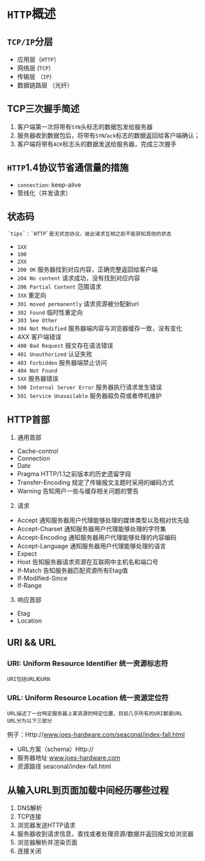 # `HTTP`概述
## `TCP/IP`分层
* 应用层（`HTTP`）
* 网络层 (`TCP`）
* 传输层 （`IP`）
* 数据链路层 （光纤）

## TCP三次握手简述
1. 客户端第一次将带有`SYN`头标志的数据包发给服务器
2. 服务器收到数据包后，将带有`SYN`/`ack`标志的数据返回给客户端确认；
3. 客户端将带有`ACK`标志头的数据发送给服务器，完成三次握手

## `HTTP`1.4协议节省通信量的措施
* `connection`: keep-alive
* 管线化（并发请求）


## 状态码
    `tips`：`HTTP`是无状态协议，彼此请求互相之前不能获知其他的状态
* `1XX`
 * `100`
* `2XX`
 * `200 OK`  服务器找到对应内容，正确完整返回给客户端
 * `204 No content` 请求成功，没有找到对应内容
 * `206 Partial Content` 范围请求
* `3XX` 重定向
 * `301 moved permanently` 请求资源被分配新uri
 * `302 Found` 临时性重定向
 * `303 See Other`
 * `304 Not Modified` 服务器端内容与浏览器缓存一致，没有变化
* 4XX 客户端错误
 * `400 Bad Request` 报文存在语法错误
 * `401 Unauthorized` 认证失败
 * `403 Forbidden` 服务器端禁止访问
 * `404 Not Found`
* `5XX` 服务器错误
 * `500 Internal Server Error` 服务器执行请求发生错误
 * `501 Service Unavailable` 服务器超负荷或者停机维护

## HTTP首部
1. 通用首部
 * Cache-control 
 * Connection
 * Date
 * Pragma HTTP/1.1之前版本的历史遗留字段
 * Transfer-Encoding 规定了传输报文主题时采用的编码方式
 * Warning 告知用户一些与缓存相关问题的警告
2. 请求
 * Accept 通知服务器用户代理能够处理的媒体类型以及相对优先级
 * Accept-Charset 通知服务器用户代理能够处理的字符集
 * Accept-Encoding 通知服务器用户代理能够处理的内容编码
 * Accept-Language 通知服务器用户代理能够处理的语言
 * Expect
 * Host 告知服务器请求资源在互联网中主机名和端口号
 * If-Match 告知服务器匹配资源所有Etag值
 * If-Modified-Since
 * If-Range
3. 响应首部
 * Etag
 * Location

## URI && URL
### URI: Uniform Resource Identifier 统一资源标志符
    URI包括URL和URN
### URL: Uniform Resource Location 统一资源定位符
    URL描述了一台特定服务器上某资源的特定位置，目前几乎所有的URI都是URL
    URL分为以下三部分
例子：Http://www.joes-hardware.com/seaconal/index-fall.html
 * URL方案（schema）Http://
 * 服务器地址  www.joes-hardware.com
 * 资源路径  seaconal/index-fall.html

## 从输入URL到页面加载中间经历哪些过程
1. DNS解析
2. TCP连接
3. 浏览器发送HTTP请求
4. 服务器收到请求信息，查找或者处理资源/数据并返回报文给浏览器
5. 浏览器解析并渲染页面
6. 连接关闭
